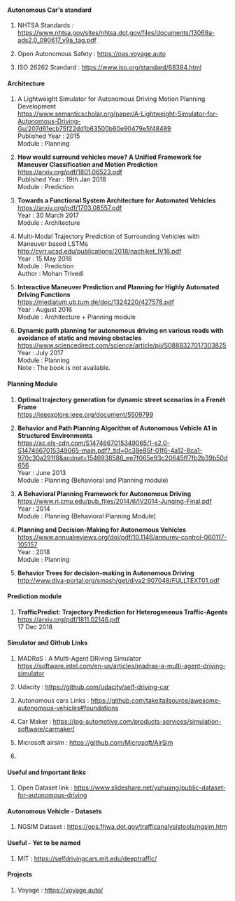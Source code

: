 #### Autonomous Car's standard

1. NHTSA Standards : https://www.nhtsa.gov/sites/nhtsa.dot.gov/files/documents/13069a-ads2.0_090617_v9a_tag.pdf

2. Open Autonomous Safety : https://oas.voyage.auto

3. ISO 26262 Standard : https://www.iso.org/standard/68384.html

#### Architecture

1. A Lightweight Simulator for Autonomous Driving Motion Planning Development <br /> https://www.semanticscholar.org/paper/A-Lightweight-Simulator-for-Autonomous-Driving-Gu/207d61ecb75f22dd1b63500b60e90479e5f48489 <br /> Published Year : 2015 <br /> Module : Planning

2. **How would surround vehicles move? A Unified Framework for Maneuver Classification and Motion Prediction** <br />  https://arxiv.org/pdf/1801.06523.pdf <br /> Published Year : 19th Jan 2018 <br /> Module : Prediction 

3. **Towards a Functional System Architecture for Automated Vehicles** <br /> https://arxiv.org/pdf/1703.08557.pdf <br /> Year : 30 March 2017 <br /> Module : Architecture 

4. Multi-Modal  Trajectory  Prediction  of  Surrounding  Vehicles  with Maneuver  based  LSTMs <br /> http://cvrr.ucsd.edu/publications/2018/nachiket_IV18.pdf <br /> Year : 15 May 2018 <br /> Module : Prediction <br /> Author : Mohan Trivedi

5. **Interactive Maneuver Prediction and Planning for Highly Automated Driving Functions** <br /> https://mediatum.ub.tum.de/doc/1324220/427578.pdf <br /> Year : August 2016 <br /> Module : Architecture + Planning module 

6. **Dynamic path planning for autonomous driving on various roads with avoidance of static and moving obstacles** <br /> https://www.sciencedirect.com/science/article/pii/S0888327017303825 <br /> Year : July 2017 <br /> Module : Planning <br /> Note : The book is not available. 


#### Planning Module
1. **Optimal trajectory generation for dynamic street scenarios in a Frenét Frame** <br /> https://ieeexplore.ieee.org/document/5509799

2. **Behavior and Path Planning Algorithm of Autonomous Vehicle A1 in Structured Environments** <br /> https://ac.els-cdn.com/S1474667015349065/1-s2.0-S1474667015349065-main.pdf?_tid=0c38e85f-01f6-4a12-8ca1-970c30a291f8&acdnat=1546938586_ee7f065e93c20645ff7fb2b39b50d656 <br /> Year : June 2013 <br /> Module : Planning (Behavioral and Planning module)

3. **A  Behavioral  Planning  Framework  for  Autonomous  Driving** <br /> https://www.ri.cmu.edu/pub_files/2014/6/IV2014-Junqing-Final.pdf <br /> Year : 2014 <br /> Module : Planning (Behavioral Planning Module)

4. **Planning and Decision-Making for Autonomous Vehicles** <br /> https://www.annualreviews.org/doi/pdf/10.1146/annurev-control-060117-105157 <br /> Year : 2018 <br /> Module : Planning

5. **Behavior Trees for decision-making in Autonomous Driving** <br /> http://www.diva-portal.org/smash/get/diva2:907048/FULLTEXT01.pdf


#### Prediction module

1. **TrafficPredict: Trajectory Prediction for Heterogeneous Traffic-Agents** <br /> https://arxiv.org/pdf/1811.02146.pdf <br /> 17 Dec 2018 


#### Simulator and Github Links

1. MADRaS : A Multi-Agent DRiving Simulator <br /> https://software.intel.com/en-us/articles/madras-a-multi-agent-driving-simulator

2. Udacity : https://github.com/udacity/self-driving-car 

3. Autonomous cars Links : https://github.com/takeitallsource/awesome-autonomous-vehicles#foundations

4. Car Maker : https://ipg-automotive.com/products-services/simulation-software/carmaker/

5. Microsoft airsim : https://github.com/Microsoft/AirSim

6. 

#### Useful and Important links

1. Open Dataset link : https://www.slideshare.net/yuhuang/public-dataset-for-autonomous-driving


#### Autonomous Vehicle - Datasets

1. NGSIM Dataset : https://ops.fhwa.dot.gov/trafficanalysistools/ngsim.htm


#### Useful - Yet to be named

1. MIT : https://selfdrivingcars.mit.edu/deeptraffic/


#### Projects

1. Voyage : https://voyage.auto/
